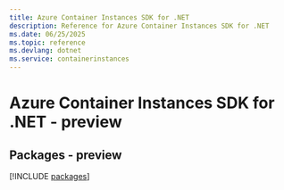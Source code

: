 ```yaml
---
title: Azure Container Instances SDK for .NET
description: Reference for Azure Container Instances SDK for .NET
ms.date: 06/25/2025
ms.topic: reference
ms.devlang: dotnet
ms.service: containerinstances
---
```

# Azure Container Instances SDK for .NET - preview
## Packages - preview
[!INCLUDE [packages](container-instances-index.md)]